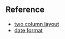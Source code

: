 ## Reference
- [two column layout](https://www.w3schools.com/howto/howto_css_two_columns.asp)
- [date format](https://www.w3schools.com/jsref/event_onclick.asp)
